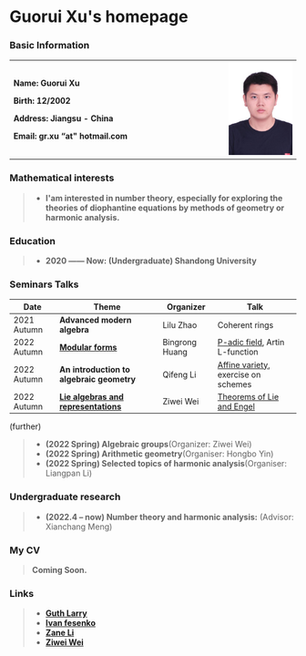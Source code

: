 # Guorui Xu's homepage

### Basic Information

<table border="0">
  <tr>
    <td width="75%">
      <p><b>  Name: Guorui Xu </b></p> 
      <p><b>  Birth: 12/2002 </b></p>
      <p><b>  Address: Jiangsu - China </b></p>
      <p><b>  Email: gr.xu “at" hotmail.com </b></p>
    </td>
    <td width="25%">
      <img src="Photo.jpg" width="900%"> 
    </td>
  </tr>
</table>

### Mathematical interests

> + **I'am interested in number theory, especially for exploring the theories of diophantine equations by methods of geometry or harmonic analysis.**

### Education

> + **2020 —— Now: (Undergraduate) Shandong University**

### Seminars Talks

| Date | Theme | Organizer | Talk |
| --- | --- | --- | --- |
| 2021 Autumn | **Advanced modern algebra** | Lilu Zhao | Coherent rings |
| 2022 Autumn | [**Modular forms**](https://faculty.sdu.edu.cn/brhuang/zh_CN/zdylm/1477560/list/index.htm) | Bingrong Huang | [P-adic field](p_adic_field.pdf), Artin L-function |
| 2022 Autumn | **An introduction to algebraic geometry** | Qifeng Li | [Affine variety](Affine_Varieties.pdf), exercise on schemes |
| 2022 Autumn | [**Lie algebras and representations**](https://weiziwei-math.github.io/seminar/Lie/) | Ziwei Wei | [Theorems of Lie and Engel](Theorems_of_Lie_and_Engel.pdf) |

(further)

> + **(2022 Spring) Algebraic groups**(Organizer: Ziwei Wei)
> + **(2022 Spring) Arithmetic geometry**(Organiser: Hongbo Yin)  
> + **(2022 Spring) Selected topics of harmonic analysis**(Organiser: Liangpan Li)


### Undergraduate research

> + **(2022.4 – now) Number theory and harmonic analysis:** (Advisor: Xianchang Meng) 

### My CV
> **Coming Soon.**

### Links

> + [**Guth Larry**](https://math.mit.edu/~lguth/)
> + [**Ivan fesenko**](https://ivanfesenko.org/)
> + [**Zane Li**](https://people.math.wisc.edu/~zkli/)
> + [**Ziwei Wei**](https://weiziwei-math.github.io/)
